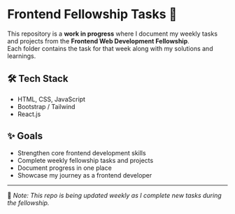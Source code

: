 # Frontend Fellowship Tasks 🚀

This repository is a **work in progress** where I document my weekly tasks and projects from the **Frontend Web Development Fellowship**.  
Each folder contains the task for that week along with my solutions and learnings.  

 

## 🛠 Tech Stack
- HTML, CSS, JavaScript  
- Bootstrap / Tailwind  
- React.js  

## ✨ Goals
- Strengthen core frontend development skills  
- Complete weekly fellowship tasks and projects  
- Document progress in one place  
- Showcase my journey as a frontend developer  

---

📌 *Note: This repo is being updated weekly as I complete new tasks during the fellowship.*
